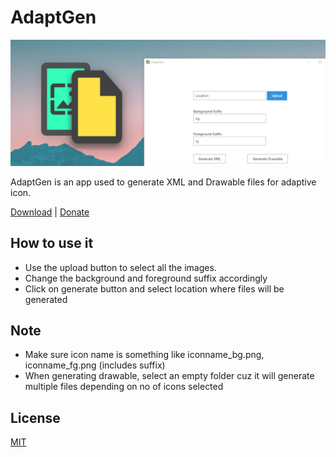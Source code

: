 # AdaptGen

<img src="./banner.png"/>

AdaptGen is an app used to generate XML and Drawable files for adaptive icon.

[Download](https://github.com/allstargaurav/AdaptGen/releases) | [Donate](https://www.paypal.com/paypalme/allstargaurav)

## How to use it

- Use the upload button to select all the images.
- Change the background and foreground suffix accordingly
- Click on generate button and select location where files will be generated

## Note

- Make sure icon name is something like iconname_bg.png, iconname_fg.png (includes suffix)
- When generating drawable, select an empty folder cuz it will generate multiple files depending on no of icons selected

## License

[MIT](https://github.com/allstargaurav/AdaptGen/blob/main/LICENSE)

